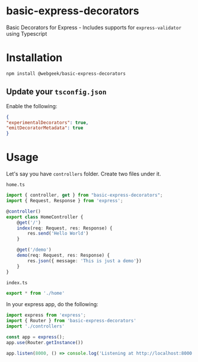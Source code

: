 # basic-express-decorators

Basic Decorators for Express - Includes supports for `express-validator` using Typescript

# Installation

```
npm install @webgeek/basic-express-decorators
```

## Update your `tsconfig.json`

Enable the following:

```json
{
"experimentalDecorators": true,
"emitDecoratorMetadata": true
}
```

# Usage

Let's say you have  `controllers` folder. Create two files under it.

`home.ts`

```typescript
import { controller, get } from "basic-express-decorators";
import { Request, Response } from 'express';

@controller()
export class HomeController {
    @get('/')
    index(req: Request, res: Response) {
        res.send('Hello World')
    }

    @get('/demo')
    demo(req: Request, res: Response) {
        res.json({ message: 'This is just a demo'})
    }
}
```

`index.ts`
```typescript
export * from './home'
```

In your express app, do the following:

```typescript
import express from 'express';
import { Router } from 'basic-express-decorators'
import './controllers'

const app = express();
app.use(Router.getInstance())

app.listen(8000, () => console.log('Listening at http://localhost:8000'))
```